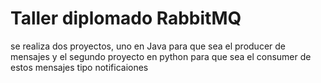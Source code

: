 # Taller diplomado RabbitMQ

se realiza dos proyectos, uno en Java para que sea el producer de mensajes y el segundo proyecto en python para que sea el consumer de estos mensajes tipo notificaiones
